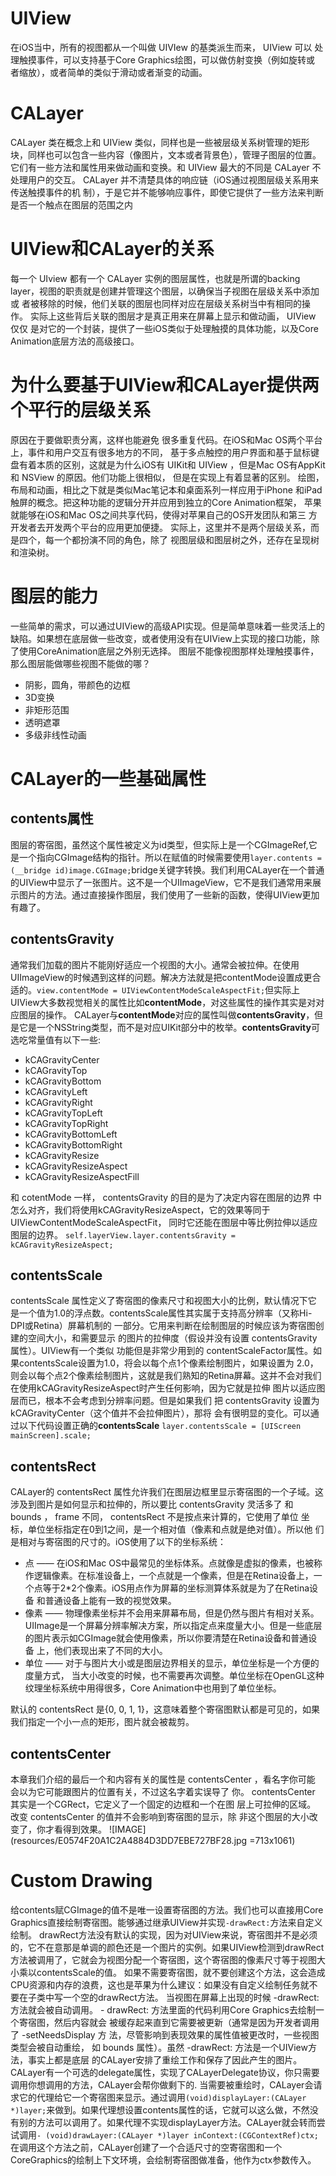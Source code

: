 # UIView
在iOS当中，所有的视图都从一个叫做 UIVIew 的基类派生而来， UIView 可以 处理触摸事件，可以支持基于Core Graphics绘图，可以做仿射变换（例如旋转或 者缩放），或者简单的类似于滑动或者渐变的动画。

# CALayer
CALayer 类在概念上和 UIView 类似，同样也是一些被层级关系树管理的矩形 块，同样也可以包含一些内容（像图片，文本或者背景色），管理子图层的位置。 它们有一些方法和属性用来做动画和变换。和 UIView 最大的不同是 CALayer 不 处理用户的交互。
CALayer 并不清楚具体的响应链（iOS通过视图层级关系用来传送触摸事件的机 制），于是它并不能够响应事件，即使它提供了一些方法来判断是否一个触点在图层的范围之内

# UIView和CALayer的关系
每一个 UIview 都有一个 CALayer 实例的图层属性，也就是所谓的backing layer，视图的职责就是创建并管理这个图层，以确保当子视图在层级关系中添加或 者被移除的时候，他们关联的图层也同样对应在层级关系树当中有相同的操作。
实际上这些背后关联的图层才是真正用来在屏幕上显示和做动画， UIView 仅仅 是对它的一个封装，提供了一些iOS类似于处理触摸的具体功能，以及Core Animation底层方法的高级接口。

# 为什么要基于UIView和CALayer提供两个平行的层级关系
原因在于要做职责分离，这样也能避免 很多重复代码。在iOS和Mac OS两个平台上，事件和用户交互有很多地方的不同， 基于多点触控的用户界面和基于鼠标键盘有着本质的区别，这就是为什么iOS有 UIKit和 UIView ，但是Mac OS有AppKit和 NSView 的原因。他们功能上很相似， 但是在实现上有着显著的区别。
绘图，布局和动画，相比之下就是类似Mac笔记本和桌面系列一样应用于iPhone 和iPad触屏的概念。把这种功能的逻辑分开并应用到独立的Core Animation框架， 苹果就能够在iOS和Mac OS之间共享代码，使得对苹果自己的OS开发团队和第三 方开发者去开发两个平台的应用更加便捷。
实际上，这里并不是两个层级关系，而是四个，每一个都扮演不同的角色，除了 视图层级和图层树之外，还存在呈现树和渲染树。

# 图层的能力
一些简单的需求，可以通过UIView的高级API实现。但是简单意味着一些灵活上的缺陷。如果想在底层做一些改变，或者使用没有在UIView上实现的接口功能，除了使用CoreAnimation底层之外别无选择。
图层不能像视图那样处理触摸事件，那么图层能做哪些视图不能做的哪？
* 阴影，圆角，带颜色的边框
* 3D变换
* 非矩形范围
* 透明遮罩
* 多级非线性动画

# CALayer的一些基础属性

## contents属性
图层的寄宿图，虽然这个属性被定义为id类型，但实际上是一个CGImageRef,它是一个指向CGImage结构的指针。所以在赋值的时候需要使用`layer.contents = (__bridge id)image.CGImage;`bridge关键字转换。我们利用CALayer在一个普通的UIView中显示了一张图片。这不是一个UIImageView，它不是我们通常用来展示图片的方法。通过直接操作图层，我们使用了一些新的函数，使得UIView更加有趣了。

## contentsGravity
通常我们加载的图片不能刚好适应一个视图的大小。通常会被拉伸。在使用UIImageView的时候遇到这样的问题。解决方法就是把contentMode设置成更合适的。`view.contentMode = UIViewContentModeScaleAspectFit;`但实际上UIView大多数视觉相关的属性比如**contentMode**，对这些属性的操作其实是对对应图层的操作。
CALayer与**contentMode**对应的属性叫做**contentsGravity**，但是它是一个NSString类型，而不是对应UIKit部分中的枚举。**contentsGravity**可选吃常量值有以下一些:
* kCAGravityCenter
* kCAGravityTop
* kCAGravityBottom
* kCAGravityLeft
* kCAGravityRight
* kCAGravityTopLeft
* kCAGravityTopRight
* kCAGravityBottomLeft
* kCAGravityBottomRight
* kCAGravityResize
* kCAGravityResizeAspect
* kCAGravityResizeAspectFill

和 cotentMode 一样， contentsGravity 的目的是为了决定内容在图层的边界 中怎么对齐，我们将使用kCAGravityResizeAspect，它的效果等同于 UIViewContentModeScaleAspectFit， 同时它还能在图层中等比例拉伸以适应图层的边界。
`self.layerView.layer.contentsGravity = kCAGravityResizeAspect;`

## contentsScale
contentsScale 属性定义了寄宿图的像素尺寸和视图大小的比例，默认情况下它 是一个值为1.0的浮点数。contentsScale属性其实属于支持高分辨率（又称Hi-DPI或Retina）屏幕机制的 一部分。它用来判断在绘制图层的时候应该为寄宿图创建的空间大小，和需要显示 的图片的拉伸度（假设并没有设置 contentsGravity 属性）。UIView有一个类似 功能但是非常少用到的 contentScaleFactor属性。如果contentsScale设置为1.0，将会以每个点1个像素绘制图片，如果设置为 2.0，则会以每个点2个像素绘制图片，这就是我们熟知的Retina屏幕。这并不会对我们在使用kCAGravityResizeAspect时产生任何影响，因为它就是拉伸 图片以适应图层而已，根本不会考虑到分辨率问题。但是如果我们 把 contentsGravity 设置为kCAGravityCenter（这个值并不会拉伸图片），那将 会有很明显的变化。可以通过以下代码设置正确的**contentsScale**
`layer.contentsScale = [UIScreen mainScreen].scale;`

## contentsRect
CALayer的 contentsRect 属性允许我们在图层边框里显示寄宿图的一个子域。这 涉及到图片是如何显示和拉伸的，所以要比 contentsGravity 灵活多了 和 bounds ， frame 不同， contentsRect 不是按点来计算的，它使用了单位 坐标，单位坐标指定在0到1之间，是一个相对值（像素和点就是绝对值）。所以他 们是相对与寄宿图的尺寸的。iOS使用了以下的坐标系统：
* 点 —— 在iOS和Mac OS中最常见的坐标体系。点就像是虚拟的像素，也被称 作逻辑像素。在标准设备上，一个点就是一个像素，但是在Retina设备上，一 个点等于2*2个像素。iOS用点作为屏幕的坐标测算体系就是为了在Retina设备 和普通设备上能有一致的视觉效果。
* 像素 —— 物理像素坐标并不会用来屏幕布局，但是仍然与图片有相对关系。 UIImage是一个屏幕分辨率解决方案，所以指定点来度量大小。但是一些底层 的图片表示如CGImage就会使用像素，所以你要清楚在Retina设备和普通设备 上，他们表现出来了不同的大小。
* 单位 —— 对于与图片大小或是图层边界相关的显示，单位坐标是一个方便的 度量方式， 当大小改变的时候，也不需要再次调整。单位坐标在OpenGL这种 纹理坐标系统中用得很多，Core Animation中也用到了单位坐标。

默认的 contentsRect 是{0, 0, 1, 1}，这意味着整个寄宿图默认都是可见的，如果 我们指定一个小一点的矩形，图片就会被裁剪。

## contentsCenter
本章我们介绍的最后一个和内容有关的属性是 contentsCenter ，看名字你可能 会以为它可能跟图片的位置有关，不过这名字着实误导了 你。 contentsCenter 其实是一个CGRect，它定义了一个固定的边框和一个在图 层上可拉伸的区域。 改变 contentsCenter 的值并不会影响到寄宿图的显示，除 非这个图层的大小改变了，你才看得到效果。
![IMAGE](resources/E0574F20A1C2A4884D3DD7EBE727BF28.jpg =713x1061)

# Custom Drawing
给contents赋CGImage的值不是唯一设置寄宿图的方法。我们也可以直接用Core Graphics直接绘制寄宿图。能够通过继承UIView并实现`-drawRect:`方法来自定义绘制。
drawRect方法没有默认的实现，因为对UIView来说，寄宿图并不是必须的，它不在意那是单调的颜色还是一个图片的实例。如果UIView检测到drawRect方法被调用了，它就会为视图分配一个寄宿图，这个寄宿图的像素尺寸等于视图大小乘以contentsScale的值。
如果不需要寄宿图，就不要创建这个方法，这会造成CPU资源和内存的浪费，这也是苹果为什么建议：如果没有自定义绘制任务就不要在子类中写一个空的drawRect方法。
当视图在屏幕上出现的时候 -drawRect: 方法就会被自动调用。 - drawRect: 方法里面的代码利用Core Graphics去绘制一个寄宿图，然后内容就会 被缓存起来直到它需要被更新（通常是因为开发者调用了 -setNeedsDisplay 方 法，尽管影响到表现效果的属性值被更改时，一些视图类型会被自动重绘， 如 bounds 属性）。虽然 -drawRect: 方法是一个UIView方法，事实上都是底层 的CALayer安排了重绘工作和保存了因此产生的图片。
CALayer有一个可选的delegate属性，实现了CALayerDelegate协议，你只需要调用你想调用的方法，CALayer会帮你做剩下的.
当需要被重绘时，CALayer会请求它的代理给它一个寄宿图来显示。通过调用`(void)displayLayer:(CALayer *)layer;`来做到。如果代理想设置contents属性的话，它就可以这么做，不然没有别的方法可以调用了。如果代理不实现displayLayer方法。CALayer就会转而尝试调用`- (void)drawLayer:(CALayer *)layer inContext:(CGContextRef)ctx;`在调用这个方法之前，CALayer创建了一个合适尺寸的空寄宿图和一个CoreGraphics的绘制上下文环境，会绘制寄宿图做准备，他作为ctx参数传入。